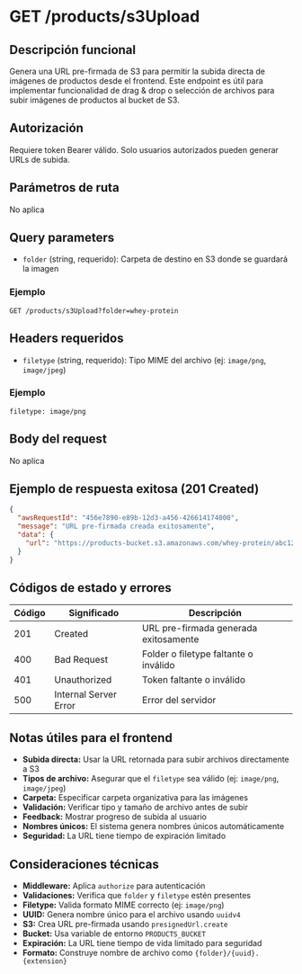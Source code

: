 # GET /products/s3Upload

## Descripción funcional

Genera una URL pre-firmada de S3 para permitir la subida directa de imágenes de productos desde el frontend. Este endpoint es útil para implementar funcionalidad de drag & drop o selección de archivos para subir imágenes de productos al bucket de S3.

## Autorización

Requiere token Bearer válido. Solo usuarios autorizados pueden generar URLs de subida.

## Parámetros de ruta

No aplica

## Query parameters

- `folder` (string, requerido): Carpeta de destino en S3 donde se guardará la imagen

### Ejemplo

```
GET /products/s3Upload?folder=whey-protein
```

## Headers requeridos

- `filetype` (string, requerido): Tipo MIME del archivo (ej: `image/png`, `image/jpeg`)

### Ejemplo

```
filetype: image/png
```

## Body del request

No aplica

## Ejemplo de respuesta exitosa (201 Created)

```json
{
  "awsRequestId": "456e7890-e89b-12d3-a456-426614174000",
  "message": "URL pre-firmada creada exitosamente",
  "data": {
    "url": "https://products-bucket.s3.amazonaws.com/whey-protein/abc123-def456-ghi789.png?X-Amz-Algorithm=AWS4-HMAC-SHA256&X-Amz-Credential=..."
  }
}
```

## Códigos de estado y errores

| Código | Significado           | Descripción                           |
| ------ | --------------------- | ------------------------------------- |
| 201    | Created               | URL pre-firmada generada exitosamente |
| 400    | Bad Request           | Folder o filetype faltante o inválido |
| 401    | Unauthorized          | Token faltante o inválido             |
| 500    | Internal Server Error | Error del servidor                    |

## Notas útiles para el frontend

- **Subida directa:** Usar la URL retornada para subir archivos directamente a S3
- **Tipos de archivo:** Asegurar que el `filetype` sea válido (ej: `image/png`, `image/jpeg`)
- **Carpeta:** Especificar carpeta organizativa para las imágenes
- **Validación:** Verificar tipo y tamaño de archivo antes de subir
- **Feedback:** Mostrar progreso de subida al usuario
- **Nombres únicos:** El sistema genera nombres únicos automáticamente
- **Seguridad:** La URL tiene tiempo de expiración limitado

## Consideraciones técnicas

- **Middleware:** Aplica `authorize` para autenticación
- **Validaciones:** Verifica que `folder` y `filetype` estén presentes
- **Filetype:** Valida formato MIME correcto (ej: `image/png`)
- **UUID:** Genera nombre único para el archivo usando `uuidv4`
- **S3:** Crea URL pre-firmada usando `presignedUrl.create`
- **Bucket:** Usa variable de entorno `PRODUCTS_BUCKET`
- **Expiración:** La URL tiene tiempo de vida limitado para seguridad
- **Formato:** Construye nombre de archivo como `{folder}/{uuid}.{extension}`
